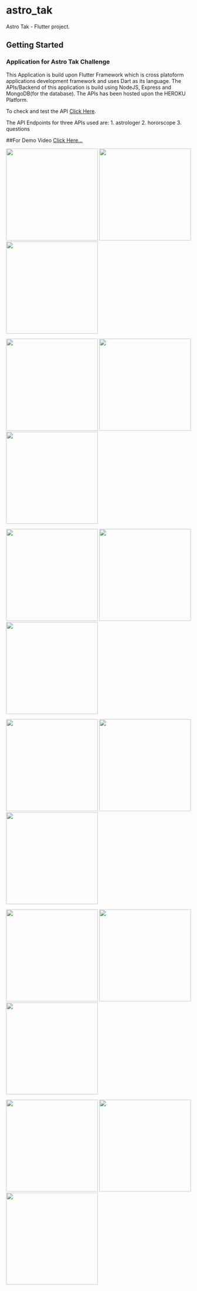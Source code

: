 # astro_tak

Astro Tak - Flutter project.

## Getting Started

### Application for Astro Tak Challenge

This Application is build upon Flutter Framework which is cross platoform applications development framework and uses Dart as its language.
The APIs/Backend of this application is build using NodeJS, Express and MongoDB(for the database).
The APIs has been hosted upon the HEROKU Platform.

To check and test the API [Click Here](https://astro-tak-api.herokuapp.com/).

The API Endpoints for three APIs used are: 1. astrologer
                                           2. hororscope
                                           3. questions
                                           
##For Demo Video [Click Here...](https://drive.google.com/file/d/1Hq9z3Tzf1WxLvoVE2XAjlma972CGEI4X/view?usp=sharing)
 
<p float="center">
  <img src="https://user-images.githubusercontent.com/44332209/134979034-723e143a-1161-420b-b5bc-f811d757af9e.jpg" width="250" />
  <img src="https://user-images.githubusercontent.com/44332209/134979314-cf0ee668-34c0-4421-8854-81053e5a2293.jpg" width="250" /> 
  <img src="https://user-images.githubusercontent.com/44332209/134979358-990aa2f4-ceb6-4b6a-aca9-46da9cf0c5cf.jpg" width="250" />
</p>

<p float="center">
  <img src="https://user-images.githubusercontent.com/44332209/134979406-cfae2e71-a001-444d-85a3-ed5e9cf4b88e.jpg" width="250" />
  <img src="https://user-images.githubusercontent.com/44332209/134979413-f9c8cf63-0c28-4c2e-ae1e-7e0b2bb7811d.jpg" width="250" /> 
  <img src="https://user-images.githubusercontent.com/44332209/134979415-7aa6f9eb-326a-45b2-9969-6f70799f6445.jpg" width="250" />
</p>

<p float="center">
  <img src="https://user-images.githubusercontent.com/44332209/134979418-b7c904af-eba7-4226-b27e-963237718bdc.jpg" width="250" />
  <img src="https://user-images.githubusercontent.com/44332209/134979419-c516e44a-5dde-4873-9936-d1872474c28e.jpg" width="250" /> 
  <img src="https://user-images.githubusercontent.com/44332209/134979422-94176723-cebd-450f-b953-b1b52b20f01b.jpg" width="250" />
</p>

<p float="center">
  <img src="https://user-images.githubusercontent.com/44332209/134979427-5fe4de0e-018a-4e7f-b865-f54c384df952.jpg" width="250" />
  <img src="https://user-images.githubusercontent.com/44332209/134979430-ee9b9480-878e-49d2-8c44-13236de9abaa.jpg" width="250" /> 
  <img src="https://user-images.githubusercontent.com/44332209/134979432-d07dca12-aae5-4ae9-be5c-cfeab06d2735.jpg" width="250" />
</p>

<p float="center">
  <img src="https://user-images.githubusercontent.com/44332209/134979435-2758482c-60d0-4863-b05b-a3d2acddd773.jpg" width="250" />
  <img src="https://user-images.githubusercontent.com/44332209/134979437-ce342f43-d4a6-49fc-940f-0224fe6e5af7.jpg" width="250" /> 
  <img src="https://user-images.githubusercontent.com/44332209/134979432-d07dca12-aae5-4ae9-be5c-cfeab06d2735.jpg" width="250" />
</p>

<p float="center">
  <img src="https://user-images.githubusercontent.com/44332209/134979443-a69777a9-835b-4857-90e5-d2988c2ea29c.jpg" width="250" />
  <img src="https://user-images.githubusercontent.com/44332209/134979446-ce50d013-58de-4e5b-9110-bc79edeb0ee5.jpg" width="250" /> 
  <img src="https://user-images.githubusercontent.com/44332209/134979451-685c1f0e-203b-40cb-a8e8-06a5c348d6af.jpg" width="250" />
</p>


 





